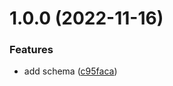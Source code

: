 # 1.0.0 (2022-11-16)


### Features

* add schema ([c95faca](https://github.com/2ppl/boilerplate-schema/commit/c95facaca756b155ee7b2dc9f8afc915fc6d968d))
